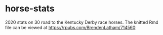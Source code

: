 # horse-stats
2020 stats on 30 road to the Kentucky Derby race horses.
The knitted Rmd file can be viewed at https://rpubs.com/BrendenLatham/714560
